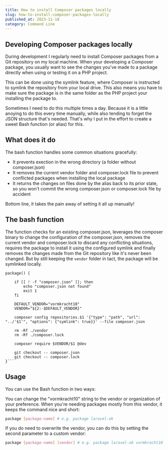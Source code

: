 ```yaml
---
title: How to install Composer packages locally
slug: how-to-install-composer-packages-locally
published_at: 2023-11-18
category: Command Line
---
```


## Developing Composer packages locally

During development I regularly need to install Composer packages from a Git repository on my local machine. When your developing a Composer package, you usually want to see the changes you've made to a package directly when using or testing it on a PHP project.

This can be done using the symlink feature, where Composer is instructed to symlink the repository from your local drive. This also means you have to make sure the package is in the same folder as the PHP project your installing the package to.

Sometimes I need to do this multiple times a day. Because it is a little anoying to do this every time manually, while also tending to forget the JSON structure that's needed. That's why I put in the effort to create a sweet Bash function (or alias) for this.

## What does it do

The bash function handles some common situations gracefully:

-   It prevents exection in the wrong directory (a folder without composer.json)
-   It removes the current vendor folder and composer.lock file to prevent conflicted packages when installing the local package
-   It returns the changes on files done by the alias back to its prior state, so you won't commit the wrong composer.json or composer.lock file by accident

Bottom line, it takes the pain away of setting it all up manually!

## The bash function

The function checks for an existing composer.json, leverages the composer binary to change the configuration of the composer.json, removes the current vendor and composer.lock to discard any conflicting situations, requires the package to install it using the configured symlink and finally removes the changes made from the Git repository like it's never been changed. But by still keeping the `vendor` folder in tact, the package will be symlinked locally.

````
package() {

    if [[ ! -f "composer.json" ]]; then
        echo "composer.json not found"
        exit 1
    fi

    DEFAULT_VENDOR="vormkracht10"
    VENDOR="${2:-$DEFAULT_VENDOR}"

    composer config repositories.$1 '{"type": "path", "url": "../'$1'", "options": {"symlink": true}}' --file composer.json

    rm -Rf ./vendor
    rm -Rf ./composer.lock

    composer require $VENDOR/$1 @dev

    git checkout -- composer.json
    git checkout -- composer.lock
}```
````

## Usage

You can use the Bash function in two ways:

You can change the "vormkracht10" string to the vendor or organization of your preference. When you're needing packages mostly from this vendor, it keeps the command nice and short:

```bash
package [package-name] # e.g. package laravel-ok
```

If you do need to overwrite the vendor, you can do this by setting the second parameter to a custom vendor:

```bash
package [package-name] [vendor] # e.g. package laravel-ok vormkracht10
```
